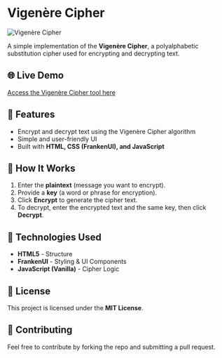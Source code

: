 # Vigenère Cipher

![Vigenère Cipher](https://img.shields.io/badge/Vigenere-Cipher-blue.svg)

A simple implementation of the **Vigenère Cipher**, a polyalphabetic substitution cipher used for encrypting and decrypting text.

## 🌐 Live Demo
[Access the Vigenère Cipher tool here](https://johnpraise247.github.io/Vigenere-Cipher/)

## 📌 Features
- Encrypt and decrypt text using the Vigenère Cipher algorithm
- Simple and user-friendly UI
- Built with **HTML, CSS (FrankenUI), and JavaScript**

## 📖 How It Works
1. Enter the **plaintext** (message you want to encrypt).
2. Provide a **key** (a word or phrase for encryption).
3. Click **Encrypt** to generate the cipher text.
4. To decrypt, enter the encrypted text and the same key, then click **Decrypt**.


## 🚀 Technologies Used
- **HTML5** - Structure
- **FrankenUI** - Styling & UI Components
- **JavaScript (Vanilla)** - Cipher Logic

## 📜 License
This project is licensed under the **MIT License**.

## 🤝 Contributing
Feel free to contribute by forking the repo and submitting a pull request.

